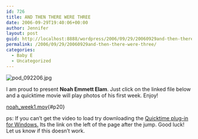 ```yaml
---
id: 726
title: AND THEN THERE WERE THREE
date: 2006-09-29T19:40:06+00:00
author: Jennifer
layout: post
guid: http://localhost:8888/wordpress/2006/09/29/20060929and-then-there-were-three/
permalink: /2006/09/29/20060929and-then-there-were-three/
categories:
  - Baby E
  - Uncategorized
---
```

<img id="image33" alt="pod_092206.jpg" src="http://static.squarespace.com/static/50db6bb3e4b015296cd43789/50dfa5b1e4b0dc6320e0b5ea/50dfa5b1e4b0dc6320e0b604/1160752245000/?format=original" />
  
I am proud to present **Noah Emmett Elam**. Just click on the linked file below and a quicktime movie will play photos of his first week. Enjoy!
  
[noah_week1.mov](http://static.squarespace.com/static/50db6bb3e4b015296cd43789/50dfa5b1e4b0dc6320e0b5ea/50dfa5b1e4b0dc6320e0b5f8/1159560349000/?format=original){#p20}

ps: If you can&#8217;t get the video to load try downloading the [Quicktime plug-in for Windows.](http://www.apple.com/quicktime/download/win.html) Its the link on the left of the page after the jump. Good luck! Let us know if this doesn&#8217;t work.